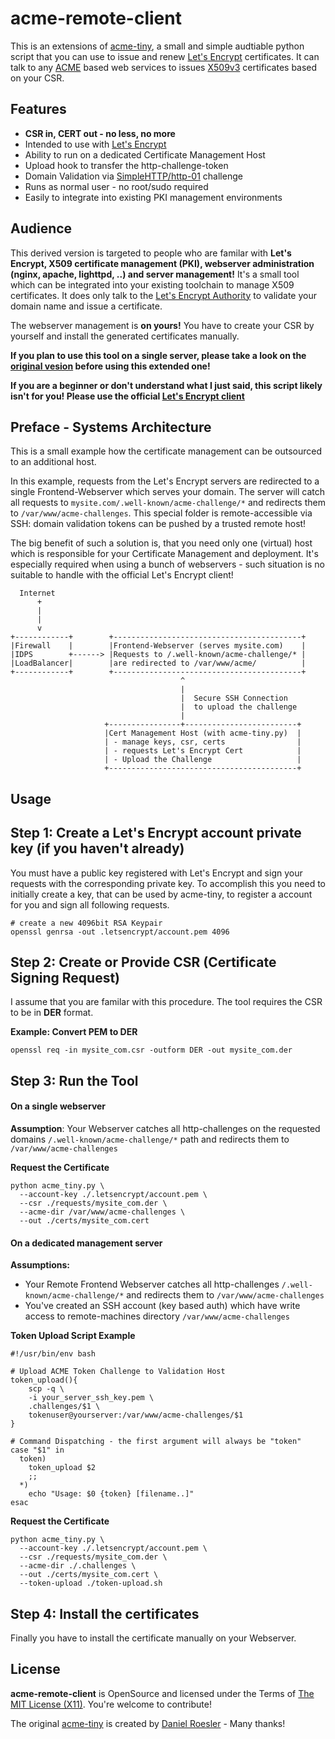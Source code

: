 acme-remote-client
=====================================
This is an extensions of [acme-tiny](https://github.com/diafygi/acme-tiny), a small and simple audtiable python script that you can use to issue and renew [Let's Encrypt](https://letsencrypt.org/) certificates.
It can talk to any [ACME](https://letsencrypt.github.io/acme-spec/) based web services to issues [X509v3](https://en.wikipedia.org/wiki/X.509) certificates based on your CSR.

Features
--------------------------------------

  * **CSR in, CERT out - no less, no more**
  * Intended to use with [Let's Encrypt](https://letsencrypt.org/)
  * Ability to run on a dedicated Certificate Management Host
  * Upload hook to transfer the http-challenge-token
  * Domain Validation via [SimpleHTTP/http-01](https://letsencrypt.github.io/acme-spec/#simple-http) challenge
  * Runs as normal user - no root/sudo required
  * Easily to integrate into existing PKI management environments

Audience
--------------------------------------

This derived version is targeted to people who are familar with **Let's Encrypt, X509 certificate management (PKI), webserver administration (nginx, apache, lighttpd, ..) and server management!**
It's a small tool which can be integrated into your existing toolchain to manage X509 certificates.
It does only talk to the [Let's Encrypt Authority](https://letsencrypt.org/) to validate your domain name and issue a certificate.

The webserver management is **on yours!** You have to create your CSR by yourself and install the generated certificates manually.

**If you plan to use this tool on a single server, please take a look on the [original vesion](https://github.com/diafygi/acme-tiny) before using this extended one!**

**If you are a beginner or don't understand what I just said, this script likely isn't for you! Please use the official [Let's Encrypt client](https://github.com/letsencrypt/letsencrypt)**

Preface - Systems Architecture
--------------------------------------

This is a small example how the certificate management can be outsourced to an additional host.

In this example, requests from the Let's Encrypt servers are redirected to a single Frontend-Webserver which serves your domain.
The server will catch all requests to `mysite.com/.well-known/acme-challenge/*` and redirects them to `/var/www/acme-challenges`.
This special folder is remote-accessible via SSH: domain validation tokens can be pushed by a trusted remote host!

The big benefit of such a solution is, that you need only one (virtual) host which is responsible for your Certificate Management and deployment.
It's especially required when using a bunch of webservers - such situation is no suitable to handle with the official Let's Encrypt client!

```
  Internet
      +
      |
      |
      v
+------------+        +------------------------------------------+
|Firewall    |        |Frontend-Webserver (serves mysite.com)    |
|IDPS        +------> |Requests to /.well-known/acme-challenge/* |
|LoadBalancer|        |are redirected to /var/www/acme/          |
+------------+        +------------------------------------------+
                                      ^
                                      |
                                      |  Secure SSH Connection
                                      |  to upload the challenge
                                      |
                     +----------------+-------------------------+
                     |Cert Management Host (with acme-tiny.py)  |
                     | - manage keys, csr, certs                |
                     | - requests Let's Encrypt Cert            |
                     | - Upload the Challenge                   |
                     +------------------------------------------+
```

Usage
--------------------------------------

## Step 1: Create a Let's Encrypt account private key (if you haven't already)

You must have a public key registered with Let's Encrypt and sign your requests with the corresponding private key.
To accomplish this you need to initially create a key, that can be used by acme-tiny, to register a account for you and sign all following requests.

```shell
# create a new 4096bit RSA Keypair
openssl genrsa -out .letsencrypt/account.pem 4096
```

## Step 2: Create or Provide CSR (Certificate Signing Request)

I assume that you are familar with this procedure. The tool requires the CSR to be in **DER** format.

**Example: Convert PEM to DER**

```shell
openssl req -in mysite_com.csr -outform DER -out mysite_com.der
```

## Step 3: Run the Tool

#### On a single webserver ####

**Assumption**: Your Webserver catches all http-challenges on the requested domains `/.well-known/acme-challenge/*` path and redirects them to `/var/www/acme-challenges`

**Request the Certificate**

```shell
python acme_tiny.py \
  --account-key ./.letsencrypt/account.pem \
  --csr ./requests/mysite_com.der \
  --acme-dir /var/www/acme-challenges \
  --out ./certs/mysite_com.cert
```

#### On a dedicated management server ####

**Assumptions:**

   * Your Remote Frontend Webserver catches all http-challenges `/.well-known/acme-challenge/*` and redirects them to `/var/www/acme-challenges`
   * You've created an SSH account (key based auth) which have write access to remote-machines directory `/var/www/acme-challenges`

**Token Upload Script Example**

```shell
#!/usr/bin/env bash

# Upload ACME Token Challenge to Validation Host
token_upload(){
    scp -q \
    -i your_server_ssh_key.pem \
    .challenges/$1 \
    tokenuser@yourserver:/var/www/acme-challenges/$1
}

# Command Dispatching - the first argument will always be "token"
case "$1" in
  token)
    token_upload $2
    ;;
  *)
    echo "Usage: $0 {token} [filename..]"
esac
```

**Request the Certificate**

```shell
python acme_tiny.py \
  --account-key ./.letsencrypt/account.pem \
  --csr ./requests/mysite_com.der \
  --acme-dir ./.challenges \
  --out ./certs/mysite_com.cert \
  --token-upload ./token-upload.sh
```

## Step 4: Install the certificates

Finally you have to install the certificate manually on your Webserver.

License
-------

**acme-remote-client** is OpenSource and licensed under the Terms of [The MIT License (X11)](http://opensource.org/licenses/MIT). You're welcome to contribute!

The original [acme-tiny](https://github.com/diafygi/acme-tiny) is created by [Daniel Roesler](https://github.com/diafygi) - Many thanks!
